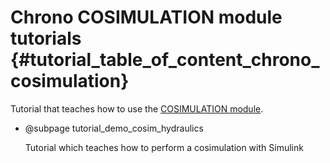 Chrono COSIMULATION module tutorials   {#tutorial_table_of_content_chrono_cosimulation}
======================================

Tutorial that teaches how to use the 
[COSIMULATION module](group__cosimulation__module.html).


-   @subpage tutorial_demo_cosim_hydraulics
	
    Tutorial which teaches how to perform a cosimulation with Simulink
